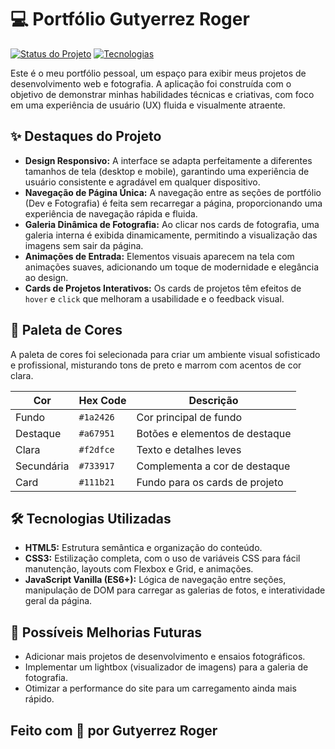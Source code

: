 # 💻 Portfólio Gutyerrez Roger

[![Status do Projeto](https://img.shields.io/badge/status-Em%20Progresso-yellow)](link-para-o-seu-repositorio)
[![Tecnologias](https://img.shields.io/badge/tecnologias-HTML%2C%20CSS%2C%20JS-green)](link-para-o-seu-repositorio)

Este é o meu portfólio pessoal, um espaço para exibir meus projetos de desenvolvimento web e fotografia. A aplicação foi construída com o objetivo de demonstrar minhas habilidades técnicas e criativas, com foco em uma experiência de usuário (UX) fluida e visualmente atraente.

## ✨ Destaques do Projeto
- **Design Responsivo:** A interface se adapta perfeitamente a diferentes tamanhos de tela (desktop e mobile), garantindo uma experiência de usuário consistente e agradável em qualquer dispositivo.
- **Navegação de Página Única:** A navegação entre as seções de portfólio (Dev e Fotografia) é feita sem recarregar a página, proporcionando uma experiência de navegação rápida e fluida.
- **Galeria Dinâmica de Fotografia:** Ao clicar nos cards de fotografia, uma galeria interna é exibida dinamicamente, permitindo a visualização das imagens sem sair da página.
- **Animações de Entrada:** Elementos visuais aparecem na tela com animações suaves, adicionando um toque de modernidade e elegância ao design.
- **Cards de Projetos Interativos:** Os cards de projetos têm efeitos de `hover` e `click` que melhoram a usabilidade e o feedback visual.

## 🎨 Paleta de Cores
A paleta de cores foi selecionada para criar um ambiente visual sofisticado e profissional, misturando tons de preto e marrom com acentos de cor clara.

| Cor            | Hex Code   | Descrição                   |
|----------------|------------|-----------------------------|
| Fundo          | `#1a2426`  | Cor principal de fundo |
| Destaque       | `#a67951`  | Botões e elementos de destaque |
| Clara          | `#f2dfce`  | Texto e detalhes leves |
| Secundária     | `#733917`  | Complementa a cor de destaque |
| Card           | `#111b21`  | Fundo para os cards de projeto |

## 🛠️ Tecnologias Utilizadas
- **HTML5:** Estrutura semântica e organização do conteúdo.
- **CSS3:** Estilização completa, com o uso de variáveis CSS para fácil manutenção, layouts com Flexbox e Grid, e animações.
- **JavaScript Vanilla (ES6+):** Lógica de navegação entre seções, manipulação de DOM para carregar as galerias de fotos, e interatividade geral da página.

## 🔮 Possíveis Melhorias Futuras
- Adicionar mais projetos de desenvolvimento e ensaios fotográficos.
- Implementar um lightbox (visualizador de imagens) para a galeria de fotografia.
- Otimizar a performance do site para um carregamento ainda mais rápido.

## Feito com 💛 por **Gutyerrez Roger**
